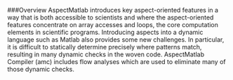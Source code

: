 ###Overview
AspectMatlab introduces key aspect-oriented features in a way that is both
accessible to scientists and where the aspect-oriented features concentrate on
array accesses and loops, the core computation elements in scientific programs.
Introducing aspects into a dynamic language such as Matlab also provides some
new challenges. In particular, it is difficult to statically determine
precisely where patterns match, resulting in many dynamic checks in the woven
code. AspectMatlab Compiler (amc) includes flow analyses which are used to
eliminate many of those dynamic checks.

